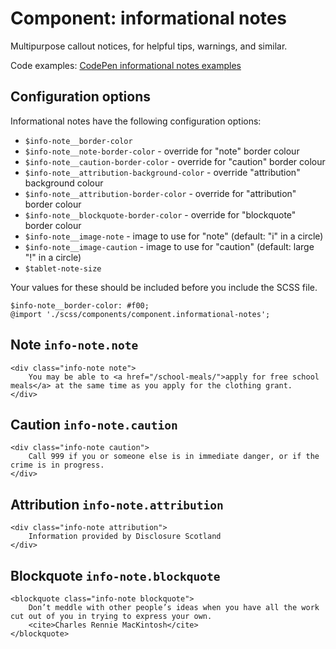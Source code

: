 # Component: informational notes

Multipurpose callout notices, for helpful tips, warnings, and similar.

Code examples: [CodePen informational notes examples](https://codepen.io/jsutcliffe/pen/dvOXpr)

## Configuration options

Informational notes have the following configuration options:

* `$info-note__border-color`
* `$info-note__note-border-color` - override for "note" border colour
* `$info-note__caution-border-color` - override for "caution" border colour
* `$info-note__attribution-background-color` - override "attribution" background colour
* `$info-note__attribution-border-color` - override for "attribution" border colour
* `$info-note__blockquote-border-color` - override for "blockquote" border colour
* `$info-note__image-note` - image to use for "note" (default: "i" in a circle)
* `$info-note__image-caution` - image to use for "caution" (default: large "!" in a circle)
* `$tablet-note-size`

Your values for these should be included before you include the SCSS file.

    $info-note__border-color: #f00;
    @import './scss/components/component.informational-notes';

## Note `info-note.note`

    <div class="info-note note">
        You may be able to <a href="/school-meals/">apply for free school meals</a> at the same time as you apply for the clothing grant.
    </div>

## Caution `info-note.caution`

    <div class="info-note caution">
        Call 999 if you or someone else is in immediate danger, or if the crime is in progress.
    </div>

## Attribution `info-note.attribution`

    <div class="info-note attribution">
        Information provided by Disclosure Scotland
    </div>

## Blockquote `info-note.blockquote`

    <blockquote class="info-note blockquote">
        Don’t meddle with other people’s ideas when you have all the work cut out of you in trying to express your own.
        <cite>Charles Rennie MacKintosh</cite>
    </blockquote>
